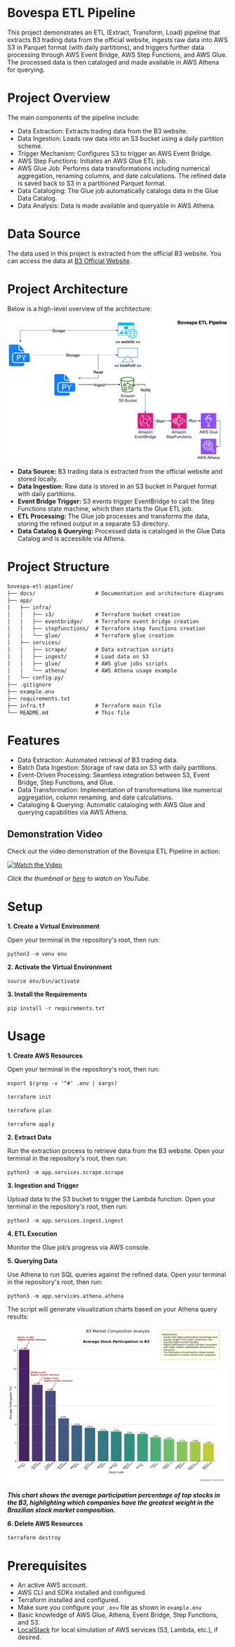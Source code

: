 # Bovespa ETL Pipeline

This project demonstrates an ETL (Extract, Transform, Load) pipeline that extracts B3 trading data from the official website, ingests raw data into AWS S3 in Parquet format (with daily partitions), and triggers further data processing through AWS Event Bridge, AWS Step Functions, and AWS Glue. The processed data is then cataloged and made available in AWS Athena for querying.

# Project Overview

The main components of the pipeline include:
- Data Extraction: Extracts trading data from the B3 website.
- Data Ingestion: Loads raw data into an S3 bucket using a daily partition scheme.
- Trigger Mechanism: Configures S3 to trigger an AWS Event Bridge.
- AWS Step Functions: Initiates an AWS Glue ETL job.
- AWS Glue Job: Performs data transformations including numerical aggregation, renaming columns, and date calculations. The refined data is saved back to S3 in a partitioned Parquet format.
- Data Cataloging: The Glue job automatically catalogs data in the Glue Data Catalog.
- Data Analysis: Data is made available and queryable in AWS Athena.

# Data Source

The data used in this project is extracted from the official B3 website. You can access the data at [B3 Official Website](https://sistemaswebb3-listados.b3.com.br/indexPage/day/IBOV?language=pt-br).

# Project Architecture

Below is a high-level overview of the architecture:

![Architecture Diagram](docs/architecture-diagram.jpg)

- **Data Source:** B3 trading data is extracted from the official website and stored locally. 
- **Data Ingestion:** Raw data is stored in an S3 bucket in Parquet format with daily partitions.
- **Event Bridge Trigger:** S3 events trigger EventBridge to call the Step Functions state machine, which then starts the Glue ETL job.
- **ETL Processing:** The Glue job processes and transforms the data, storing the refined output in a separate S3 directory.
- **Data Catalog & Querying:** Processed data is cataloged in the Glue Data Catalog and is accessible via Athena.

# Project Structure

```
bovespa-etl-pipeline/
├── docs/                   # Documentation and architecture diagrams
├── app/
│   ├── infra/
│   │   ├── s3/             # Terraform bucket creation
│   │   ├── eventbridge/    # Terraform event bridge creation
│   │   ├── stepfunctions/  # Terraform step functions creation
│   │   └── glue/           # Terraform glue creation
│   ├── services/
│   │   ├── scrape/         # Data extraction scripts
│   │   ├── ingest/         # Load data on S3
│   │   ├── glue/           # AWS glue jobs scripts
│   │   └── athena/         # AWS Athena usage example
│   └── config.py/          
├── .gitignore
├── example.env
├── requirements.txt        
├── infra.tf                # Terraform main file
└── README.md               # This file
```

# Features
- Data Extraction: Automated retrieval of B3 trading data.
- Batch Data Ingestion: Storage of raw data on S3 with daily partitions.
- Event-Driven Processing: Seamless integration between S3, Event Bridge, Step Functions, and Glue.
- Data Transformation: Implementation of transformations like numerical aggregation, column renaming, and date calculations.
- Cataloging & Querying: Automatic cataloging with AWS Glue and querying capabilities via AWS Athena.

## Demonstration Video

Check out the video demonstration of the Bovespa ETL Pipeline in action:

[![Watch the Video](https://img.youtube.com/vi/WGozjAQLI94/0.jpg)](https://youtu.be/WGozjAQLI94)

*Click the thumbnail or [here](https://youtu.be/WGozjAQLI94) to watch on YouTube.*

# Setup

**1. Create a Virtual Environment**

Open your terminal in the repository's root, then run:

`python3 -m venv env`

**2. Activate the Virtual Environment**

`source env/bin/activate`

**3. Install the Requirements**

`pip install -r requirements.txt`


# Usage

**1. Create AWS Resources**

Open your terminal in the repository's root, then run:

`export $(grep -v '^#' .env | xargs)`

`terraform init`

`terraform plan`

`terraform apply`

**2. Extract Data**

Run the extraction process to retrieve data from the B3 website. Open your terminal in the repository's root, then run:

`python3 -m app.services.scrape.scrape`

**3. Ingestion and Trigger** 

Upload data to the S3 bucket to trigger the Lambda function. Open your terminal in the repository's root, then run:

`python3 -m app.services.ingest.ingest`

**4. ETL Execution**

Monitor the Glue job’s progress via AWS console.

**5. Querying Data**

Use Athena to run SQL queries against the refined data. Open your terminal in the repository's root, then run:

`python3 -m app.services.athena.athena`

The script will generate visualization charts based on your Athena query results:

![Athena](docs/athena-example.png)

***This chart shows the average participation percentage of top stocks in the B3, highlighting which companies have the greatest weight in the Brazilian stock market composition.***

**6. Delete AWS Resources**

`terraform destroy`

# Prerequisites
- An active AWS account.
- AWS CLI and SDKs installed and configured.
- Terraform installed and configured.
- Make sure you configure your `.env` file as shown in `example.env`
- Basic knowledge of AWS Glue, Athena, Event Bridge, Step Functions, and S3.
- [LocalStack](https://github.com/localstack/localstack) for local simulation of AWS services (S3, Lambda, etc.), if desired.
